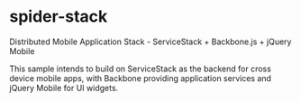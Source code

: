 spider-stack
============

Distributed Mobile Application Stack - ServiceStack + Backbone.js + jQuery Mobile

This sample intends to build on ServiceStack as the backend for cross device mobile apps, 
with Backbone providing application services and jQuery Mobile for UI widgets.